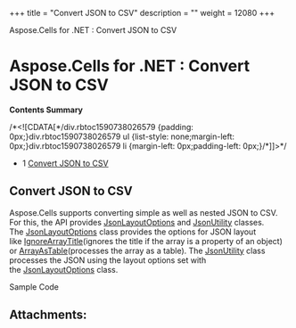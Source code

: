 +++
title = "Convert JSON to CSV" 
description = "" 
weight = 12080 
+++

Aspose.Cells for .NET : Convert JSON to CSV  

# Aspose.Cells for .NET : Convert JSON to CSV


**Contents Summary**

/\*<!\[CDATA\[\*/div.rbtoc1590738026579 {padding: 0px;}div.rbtoc1590738026579 ul {list-style: none;margin-left: 0px;}div.rbtoc1590738026579 li {margin-left: 0px;padding-left: 0px;}/\*\]\]>\*/

*   1 [Convert JSON to CSV](#ConvertJSONtoCSV-ConvertJSONtoCSV)

## Convert JSON to CSV

Aspose.Cells supports converting simple as well as nested JSON to CSV. For this, the API provides [JsonLayoutOptions](https://apireference.aspose.com/net/cells/aspose.cells.utility/jsonlayoutoptions) and [JsonUtility](https://apireference.aspose.com/net/cells/aspose.cells.utility/jsonutility) classes. The [JsonLayoutOptions](https://apireference.aspose.com/net/cells/aspose.cells.utility/jsonlayoutoptions) class provides the options for JSON layout like [IgnoreArrayTitle](https://apireference.aspose.com/net/cells/aspose.cells.utility/jsonlayoutoptions/properties/ignorearraytitle)(ignores the title if the array is a property of an object) or [ArrayAsTable](https://apireference.aspose.com/net/cells/aspose.cells.utility/jsonlayoutoptions/properties/arrayastable)(processes the array as a table). The [JsonUtility](https://apireference.aspose.com/net/cells/aspose.cells.utility/jsonutility) class processes the JSON using the layout options set with the [JsonLayoutOptions](https://apireference.aspose.com/net/cells/aspose.cells.utility/jsonlayoutoptions) class.


Sample Code

## Attachments:


